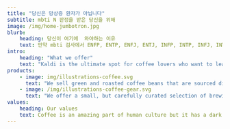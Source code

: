 ```yaml
---
title: "당신은 망상증 환자가 아닙니다"
subtitle: mbti N 판정을 받은 당신을 위해
image: /img/home-jumbotron.jpg
blurb:
    heading: 당신이 여기에  와야하는 이유
    text: 만약 mbti 검사에서 ENFP, ENTP, ENFJ, ENTJ, INFP, INTP, INFJ, INTJ 중 하나를 받게 된다면 당신은 주변으로부터 수많은 질문을 받게 될 것입니다.
intro:
    heading: "What we offer"
    text: "Kaldi is the ultimate spot for coffee lovers who want to learn about their java’s origin and support the farmers that grew it. We take coffee production, roasting and brewing seriously and we’re glad to pass that knowledge to anyone."
products:
    - image: img/illustrations-coffee.svg
      text: "We sell green and roasted coffee beans that are sourced directly from independent farmers and farm cooperatives. We’re proud to offer a variety of coffee beans grown with great care for the environment and local communities. Check our post or contact us directly for current availability."
    - image: /img/illustrations-coffee-gear.svg
      text: "We offer a small, but carefully curated selection of brewing gear and tools for every taste and experience level. No matter if you roast your own beans or just bought your first french press, you’ll find a gadget to fall in love with in our shop."
values:
    heading: Our values
    text: Coffee is an amazing part of human culture but it has a dark side too – one of colonialism and mindless abuse of natural resources and human lives. We want to turn this around and return the coffee trade to the drink’s exhilarating, empowering and unifying nature.
---
```


